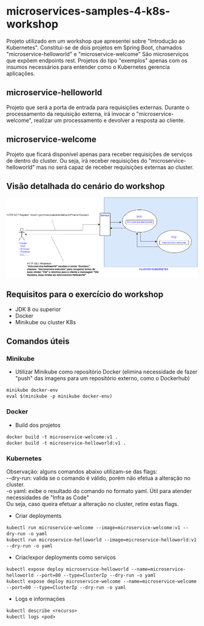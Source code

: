 # microservices-samples-4-k8s-workshop

Projeto utilizado em um workshop que apresentei sobre "Introdução ao Kubernetes".
Constitui-se de dois projetos em Spring Boot, chamados "microservice-helloworld" e "microservice-welcome"
São microserviços que expõem endpoints rest. Projetos do tipo "exemplos" apenas com os insumos necessários para entender como o Kubernetes gerencia aplicações.

## microservice-helloworld

Projeto que será a porta de entrada para requisições externas. 
Durante o processamento da requisição externa, irá invocar o "microservice-welcome", realizar um processamento e devolver a resposta ao cliente.

## microservice-welcome

Projeto que ficará disponível apenas para receber requisições de serviços de dentro do cluster. Ou seja, irá receber requisições do "microservice-helloworld" mas no será capaz de receber requisições externas ao cluster.

## Visão detalhada do cenário do workshop
![alt text](https://github.com/gbrandao07/microservices-samples-4-k8s-workshop/blob/master/diagram-demo.png?raw=true)

## Requisitos para o exercício do workshop

- JDK 8 ou superior
- Docker
- Minikube ou cluster K8s 

## Comandos úteis

### Minikube

- Utilizar Minikube como repositório Docker (elimina necessidade de fazer "push" das imagens para um repositório externo, como o Dockerhub)
```
minikube docker-env
eval $(minikube -p minikube docker-env)
```

### Docker

- Build dos projetos
```
docker build -t microservice-welcome:v1 .
docker build -t microservice-helloworld:v1 .
```

### Kubernetes

Observação: alguns comandos abaixo utilizam-se das flags:<br>
--dry-run: valida se o comando é válido, porém não efetua a alteração no cluster.<br>
-o yaml: exibe o resultado do comando no formato yaml. Útil para atender necessidades de "Infra as Code"<br>
Ou seja, caso queira efetuar a alteração no cluster, retire estas flags.

- Criar deployments 
```
kubectl run microservice-welcome --image=microservice-welcome:v1 --dry-run -o yaml
kubectl run microservice-helloworld --image=microservice-helloworld:v1 --dry-run -o yaml
```
- Criar/expor deployments como serviços
```
kubectl expose deploy microservice-helloworld --name=microservice-helloworld --port=80 --type=ClusterIp --dry-run -o yaml
kubectl expose deploy microservice-welcome --name=microservice-welcome --port=80 --type=ClusterIp --dry-run -o yaml
```
- Logs e informações
```
kubectl describe <recurso> 
kubectl logs <pod>
```
